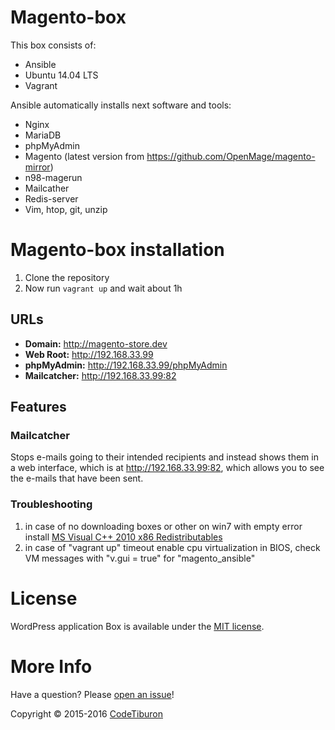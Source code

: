 # Magento-box

This box consists of:

* Ansible
* Ubuntu 14.04 LTS
* Vagrant

Ansible automatically installs next software and tools:
* Nginx
* MariaDB
* phpMyAdmin
* Magento (latest version from https://github.com/OpenMage/magento-mirror)
* n98-magerun
* Mailcather
* Redis-server
* Vim, htop, git, unzip

# Magento-box installation

1. Clone the repository
2. Now run `vagrant up` and wait about 1h

## URLs

* **Domain:** http://magento-store.dev
* **Web Root:** http://192.168.33.99
* **phpMyAdmin:** http://192.168.33.99/phpMyAdmin
* **Mailcatcher:** http://192.168.33.99:82
 
## Features

### Mailcatcher

Stops e-mails going to their intended recipients and instead shows them in a web interface, which is at http://192.168.33.99:82, which allows you to see the e-mails that have been sent.

### Troubleshooting
1) in case of no downloading boxes or other on win7 with empty error install <a href="https://www.microsoft.com/en-us/download/confirmation.aspx?id=5555">MS Visual C++ 2010 x86 Redistributables</a>
2) in case of "vagrant up" timeout enable cpu virtualization in BIOS, check VM messages with "v.gui = true" for "magento_ansible"


# License

WordPress application Box is available under the [MIT license](https://github.com/CodeTiburon/magento-box/blob/master/LICENSE.md). 

# More Info

Have a question? Please [open an issue](https://github.com/CodeTiburon/magento-box/issues/new)! 

Copyright © 2015-2016 [CodeTiburon](https://codetiburon.com)
